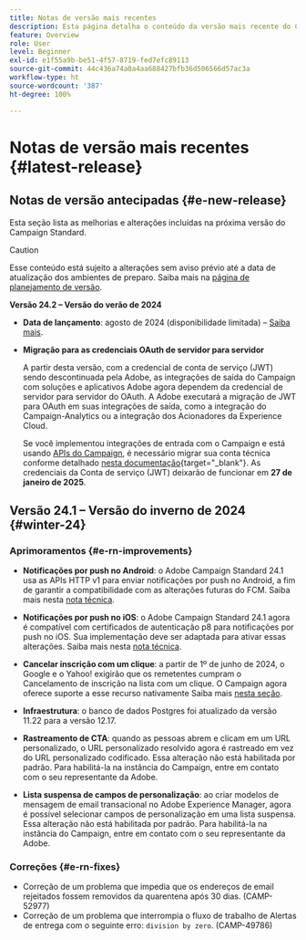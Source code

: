 ```yaml
---
title: Notas de versão mais recentes
description: Esta página detalha o conteúdo da versão mais recente do Campaign Standard
feature: Overview
role: User
level: Beginner
exl-id: e1f55a9b-be51-4f57-8719-fed7efc89113
source-git-commit: 44c436a74a0a4aa688427bfb36d506566d57ac3a
workflow-type: ht
source-wordcount: '387'
ht-degree: 100%

---
```



# Notas de versão mais recentes {#latest-release}

<!--
![Control Panel](assets/do-not-localize/cp-icon.png) **New Control Panel release**. [Learn more](https://experienceleague.adobe.com/docs/control-panel/using/release-notes.html){target="_blank"}.-->


## Notas de versão antecipadas {#e-new-release}

Esta seção lista as melhorias e alterações incluídas na próxima versão do Campaign Standard.

>[!CAUTION]
>
>Esse conteúdo está sujeito a alterações sem aviso prévio até a data de atualização dos ambientes de preparo. Saiba mais na [página de planejamento de versão](../../rn/using/release-planning.md).

**Versão 24.2 – Versão do verão de 2024**

* **Data de lançamento**: agosto de 2024 (disponibilidade limitada) – [Saiba mais](../../rn/using/release-planning.md).

* **Migração para as credenciais OAuth de servidor para servidor**

  A partir desta versão, com a credencial de conta de serviço (JWT) sendo descontinuada pela Adobe, as integrações de saída do Campaign com soluções e aplicativos Adobe agora dependem da credencial de servidor para servidor do OAuth. A Adobe executará a migração de JWT para OAuth em suas integrações de saída, como a integração do Campaign-Analytics ou a integração dos Acionadores da Experience Cloud.

  Se você implementou integrações de entrada com o Campaign e está usando [APIs do Campaign](../../api/using/get-started-apis.md), é necessário migrar sua conta técnica conforme detalhado [nesta documentação](https://developer.adobe.com/developer-console/docs/guides/authentication/ServerToServerAuthentication/migration/){target="_blank"}. As credenciais da Conta de serviço (JWT) deixarão de funcionar em **27 de janeiro de 2025**.


## Versão 24.1 – Versão do inverno de 2024 {#winter-24}

### Aprimoramentos {#e-rn-improvements}

* **Notificações por push no Android**: o Adobe Campaign Standard 24.1 usa as APIs HTTP v1 para enviar notificações por push no Android, a fim de garantir a compatibilidade com as alterações futuras do FCM. Saiba mais nesta [nota técnica](../../administration/using/push-technote.md).

* **Notificações por push no iOS**: o Adobe Campaign Standard 24.1 agora é compatível com certificados de autenticação p8 para notificações por push no iOS. Sua implementação deve ser adaptada para ativar essas alterações. Saiba mais nesta [nota técnica](../../administration/using/push-technote.md).

* **Cancelar inscrição com um clique**: a partir de 1º de junho de 2024, o Google e o Yahoo! exigirão que os remetentes cumpram o Cancelamento de inscrição na lista com um clique. O Campaign agora oferece suporte a esse recurso nativamente Saiba mais [nesta seção](../../administration/using/configuring-email-channel.md#list-of-email-smtp-parameters).

* **Infraestrutura**: o banco de dados Postgres foi atualizado da versão 11.22 para a versão 12.17.

* **Rastreamento de CTA**: quando as pessoas abrem e clicam em um URL personalizado, o URL personalizado resolvido agora é rastreado em vez do URL personalizado codificado. Essa alteração não está habilitada por padrão. Para habilitá-la na instância do Campaign, entre em contato com o seu representante da Adobe.

* **Lista suspensa de campos de personalização**: ao criar modelos de mensagem de email transacional no Adobe Experience Manager, agora é possível selecionar campos de personalização em uma lista suspensa. Essa alteração não está habilitada por padrão. Para habilitá-la na instância do Campaign, entre em contato com o seu representante da Adobe.

### Correções {#e-rn-fixes}

* Correção de um problema que impedia que os endereços de email rejeitados fossem removidos da quarentena após 30 dias. (CAMP-52977)
* Correção de um problema que interrompia o fluxo de trabalho de Alertas de entrega com o seguinte erro: `division by zero`. (CAMP-49786)

